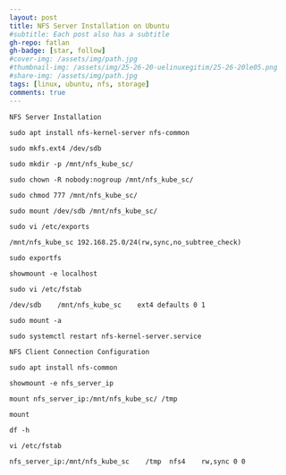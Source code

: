 ```yaml
---
layout: post
title: NFS Server Installation on Ubuntu
#subtitle: Each post also has a subtitle
gh-repo: fatlan
gh-badge: [star, follow]
#cover-img: /assets/img/path.jpg
#thumbnail-img: /assets/img/25-26-20-uelinuxegitim/25-26-20le05.png
#share-img: /assets/img/path.jpg
tags: [linux, ubuntu, nfs, storage]
comments: true
---
```



`NFS Server Installation`
~~~
sudo apt install nfs-kernel-server nfs-common

sudo mkfs.ext4 /dev/sdb

sudo mkdir -p /mnt/nfs_kube_sc/

sudo chown -R nobody:nogroup /mnt/nfs_kube_sc/

sudo chmod 777 /mnt/nfs_kube_sc/

sudo mount /dev/sdb /mnt/nfs_kube_sc/
~~~
~~~
sudo vi /etc/exports
~~~
~~~
/mnt/nfs_kube_sc 192.168.25.0/24(rw,sync,no_subtree_check)
~~~
~~~
sudo exportfs

showmount -e localhost
~~~
~~~
sudo vi /etc/fstab
~~~
~~~
/dev/sdb	/mnt/nfs_kube_sc	ext4 defaults 0 1
~~~
~~~
sudo mount -a

sudo systemctl restart nfs-kernel-server.service
~~~


`NFS Client Connection Configuration`
~~~
sudo apt install nfs-common

showmount -e nfs_server_ip

mount nfs_server_ip:/mnt/nfs_kube_sc/ /tmp

mount

df -h
~~~
~~~
vi /etc/fstab
~~~
~~~
nfs_server_ip:/mnt/nfs_kube_sc    /tmp  nfs4    rw,sync 0 0
~~~

